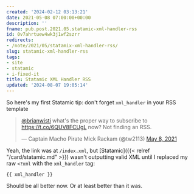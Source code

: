 ```yaml
---
created: '2024-02-12 03:13:21'
date: 2021-05-08 07:00:00+00:00
description: ''
fname: pub.post.2021.05.statamic-xml-handler-rss
id: 0v7ahrtuew4wk3j1wf2szrr
redirects:
- /note/2021/05/statamix-xml-handler-rss/
slug: statamic-xml-handler-rss
tags:
- site
- statamic
- i-fixed-it
title: Statamic XML Handler RSS
updated: '2024-08-07 19:05:14'
---
```


So here's my first Statamic tip: don't forget `xml_handler` in your RSS template

<blockquote class="twitter-tweet"><p lang="en" dir="ltr"><a href="https://twitter.com/brianwisti?ref_src=twsrc%5Etfw">@brianwisti</a> what&#39;s the proper way to subscribe to <a href="https://t.co/6QUV8FCUgL">https://t.co/6QUV8FCUgL</a> now? Not finding an RSS.</p>&mdash; Captain Macho Pirate Mick Rackam (@tw2113) <a href="https://twitter.com/tw2113/status/1390887717261561857?ref_src=twsrc%5Etfw">May 8, 2021</a></blockquote> <script async src="https://platform.twitter.com/widgets.js" charset="utf-8"></script>

Yeah, the link was at `/index.xml`, but [Statamic]({{< relref "/card/statamic.md" >}}) wasn't outputting valid XML until I replaced my raw `<?xml` with the `xml_handler` tag:

```antlers
{{ xml_handler }}
```

Should be all better now. Or at least better than it was.